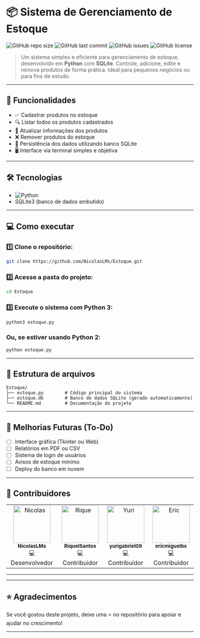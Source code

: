 
# 📦 Sistema de Gerenciamento de Estoque

![GitHub repo size](https://img.shields.io/github/repo-size/NicolasLMs/Estoque)
![GitHub last commit](https://img.shields.io/github/last-commit/NicolasLMs/Estoque)
![GitHub issues](https://img.shields.io/github/issues/NicolasLMs/Estoque)
![GitHub license](https://img.shields.io/github/license/NicolasLMs/Estoque)

> Um sistema simples e eficiente para gerenciamento de estoque, desenvolvido em **Python** com **SQLite**. Controle, adicione, edite e remova produtos de forma prática. Ideal para pequenos negócios ou para fins de estudo.

---

## 🚀 Funcionalidades

- ✅ Cadastrar produtos no estoque
- 🔍 Listar todos os produtos cadastrados
- 🔄 Atualizar informações dos produtos
- ❌ Remover produtos do estoque
- 💾 Persistência dos dados utilizando banco SQLite
- 🖥️ Interface via terminal simples e objetiva

---

## 🛠️ Tecnologias

- ![Python](https://img.shields.io/badge/Python-3.x-blue?logo=python)
- SQLite3 (banco de dados embutido)

---

## 💻 Como executar

### 1️⃣ Clone o repositório:
```bash
git clone https://github.com/NicolasLMs/Estoque.git
```

### 2️⃣ Acesse a pasta do projeto:
```bash
cd Estoque
```

### 3️⃣ Execute o sistema com Python 3:
```bash
python3 estoque.py
```

### Ou, se estiver usando Python 2:
```bash
python estoque.py
```

---

## 📂 Estrutura de arquivos

```
Estoque/
├── estoque.py        # Código principal do sistema
├── estoque.db        # Banco de dados SQLite (gerado automaticamente)
└── README.md         # Documentação do projeto
```

---

## 🚀 Melhorias Futuras (To-Do)

- [ ] Interface gráfica (Tkinter ou Web)
- [ ] Relatórios em PDF ou CSV
- [ ] Sistema de login de usuários
- [ ] Avisos de estoque mínimo
- [ ] Deploy do banco em nuvem

---

## 🤝 Contribuidores

<table>
  <tr>
    <td align="center">
      <a href="https://github.com/NicolasLMs">
        <img src="https://avatars.githubusercontent.com/u/162654676?v=4" width="100px;" alt="Nicolas"/><br />
        <sub><b>NicolasLMs</b></sub>
      </a><br />
      💻 Desenvolvedor
    </td>
    <td align="center">
      <a href="https://github.com/RiqueISantos">
        <img src="https://avatars.githubusercontent.com/u/90008281?v=4" width="100px;" alt="Rique"/><br />
        <sub><b>RiqueISantos</b></sub>
      </a><br />
      💻 Contribuidor
    </td>
    <td align="center">
      <a href="https://github.com/yurigabriel09">
        <img src="https://avatars.githubusercontent.com/u/164688235?v=4" width="100px;" alt="Yuri"/><br />
        <sub><b>yurigabriel09</b></sub>
      </a><br />
      💻 Contribuidor
    </td>
    <td align="center">
      <a href="https://github.com/ericmiguelbs">
        <img src="https://avatars.githubusercontent.com/u/25312556?v=4" width="100px;" alt="Eric"/><br />
        <sub><b>ericmiguelbs</b></sub>
      </a><br />
      💻 Contribuidor
    </td>
  </tr>
</table>

---

---

## ⭐ Agradecimentos

Se você gostou deste projeto, deixe uma ⭐ no repositório para apoiar e ajudar no crescimento!

---
